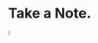 # Take a Note.

<a href="https://rht-21.github.io/mynotes/"><img src="https://img.shields.io/badge/-Visit-yellowgreen" height = 5% width = 5%  alt="Visit"></a>
